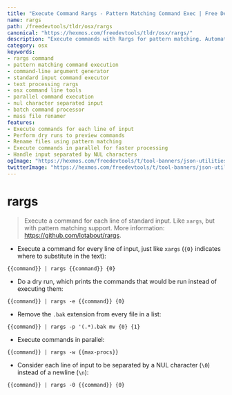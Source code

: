 ```yaml
---
title: "Execute Command Rargs - Pattern Matching Command Exec | Free DevTools"
name: rargs
path: /freedevtools/tldr/osx/rargs
canonical: "https://hexmos.com/freedevtools/tldr/osx/rargs/"
description: "Execute commands with Rargs for pattern matching. Automate complex command execution workflows with text manipulation. Free online tool, no registration required."
category: osx
keywords:
- rargs command
- pattern matching command execution
- command-line argument generator
- standard input command executor
- text processing rargs
- osx command line tools
- parallel command execution
- nul character separated input
- batch command processor
- mass file renamer
features:
- Execute commands for each line of input
- Perform dry runs to preview commands
- Rename files using pattern matching
- Execute commands in parallel for faster processing
- Handle input separated by NUL characters
ogImage: "https://hexmos.com/freedevtools/t/tool-banners/json-utilities-banner.png"
twitterImage: "https://hexmos.com/freedevtools/t/tool-banners/json-utilities-banner.png"
---
```


# rargs

> Execute a command for each line of standard input.
> Like `xargs`, but with pattern matching support.
> More information: <https://github.com/lotabout/rargs>.

- Execute a command for every line of input, just like `xargs` (`{0}` indicates where to substitute in the text):

`{{command}} | rargs {{command}} {0}`

- Do a dry run, which prints the commands that would be run instead of executing them:

`{{command}} | rargs -e {{command}} {0}`

- Remove the `.bak` extension from every file in a list:

`{{command}} | rargs -p '(.*).bak mv {0} {1}`

- Execute commands in parallel:

`{{command}} | rargs -w {{max-procs}}`

- Consider each line of input to be separated by a NUL character (`\0`) instead of a newline (`\n`):

`{{command}} | rargs -0 {{command}} {0}`
